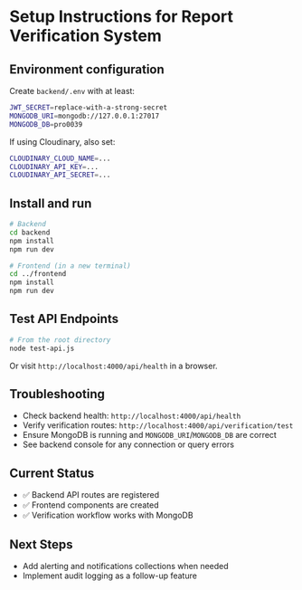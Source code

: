 # Setup Instructions for Report Verification System

## Environment configuration

Create `backend/.env` with at least:

```bash
JWT_SECRET=replace-with-a-strong-secret
MONGODB_URI=mongodb://127.0.0.1:27017
MONGODB_DB=pro0039
```

If using Cloudinary, also set:

```bash
CLOUDINARY_CLOUD_NAME=...
CLOUDINARY_API_KEY=...
CLOUDINARY_API_SECRET=...
```

## Install and run

```bash
# Backend
cd backend
npm install
npm run dev

# Frontend (in a new terminal)
cd ../frontend
npm install
npm run dev
```

## Test API Endpoints

```bash
# From the root directory
node test-api.js
```

Or visit `http://localhost:4000/api/health` in a browser.

## Troubleshooting

- Check backend health: `http://localhost:4000/api/health`
- Verify verification routes: `http://localhost:4000/api/verification/test`
- Ensure MongoDB is running and `MONGODB_URI`/`MONGODB_DB` are correct
- See backend console for any connection or query errors

## Current Status

- ✅ Backend API routes are registered
- ✅ Frontend components are created
- ✅ Verification workflow works with MongoDB

## Next Steps

- Add alerting and notifications collections when needed
- Implement audit logging as a follow-up feature
